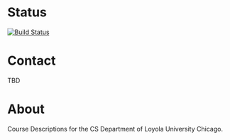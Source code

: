 Status
========

[![Build Status](https://travis-ci.org/LoyolaChicagoCS/coursedescriptions.svg)](https://travis-ci.org/LoyolaChicagoCS/coursedescriptions)

Contact
==================

TBD

About
==================

Course Descriptions for the CS Department of Loyola University Chicago.


